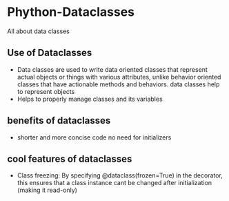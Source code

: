 # Phython-Dataclasses
All about data classes


##  Use of Dataclasses 
- Data classes are used to write data oriented classes that represent actual objects or things with various attributes, unlike behavior oriented classes that have actionable methods and behaviors. 
data classes help to represent objects
- Helps to properly manage classes and its variables 

## benefits of dataclasses
- shorter and more concise code no need for initializers 

## cool features of dataclasses 
- Class freezing:
By specifying @dataclass(frozen=True)  in the decorator, this ensures that a class instance cant be changed after initialization (making it read-only)